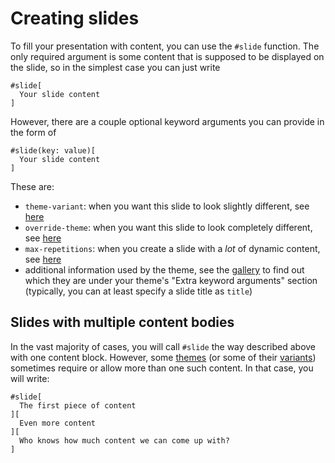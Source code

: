 # Creating slides
To fill your presentation with content, you can use the `#slide` function.
The only required argument is some content that is supposed to be displayed on
the slide, so in the simplest case you can just write
```typ
#slide[
  Your slide content
]
```

However, there are a couple optional keyword arguments you can provide in the
form of
```typ
#slide(key: value)[
  Your slide content
]
```
These are:
- `theme-variant`: when you want this slide to look slightly different, see
  [here](./themes.html#theme-variants-per-slide)
- `override-theme`: when you want this slide to look completely different, see
  [here](./themes.html#per-slide-escape-hatch)
- `max-repetitions`: when you create a slide with a _lot_ of dynamic content,
  see [here](./dynamic.html#internal-number-of-repetitions)
- additional information used by the theme, see the [gallery](./theme-gallery/index.html)
  to find out which they are under your theme's "Extra keyword arguments" section
  (typically, you can at least specify a slide title as `title`)

## Slides with multiple content bodies
In the vast majority of cases, you will call `#slide` the way described above
with one content block.
However, some [themes](./themes.html) (or some of their
[variants](./themes.html#theme-variants-per-slide)) sometimes require or allow
more than one such content.
In that case, you will write:
```typ
#slide[
  The first piece of content
][
  Even more content
][
  Who knows how much content we can come up with?
]
```